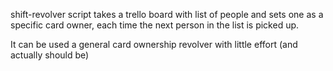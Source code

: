 shift-revolver script takes a trello board with list of people and sets one as a specific card owner, each time the next person in the list is picked up.

It can be used a general card ownership revolver with little effort (and actually should be)
